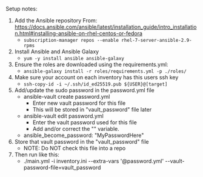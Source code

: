 Setup notes:

1. Add the Ansible repository
From: https://docs.ansible.com/ansible/latest/installation_guide/intro_installation.html#installing-ansible-on-rhel-centos-or-fedora
   * `subscription-manager repos --enable rhel-7-server-ansible-2.9-rpms`
1. Install Ansible and Ansible Galaxy
   * `yum -y install ansible ansible-galaxy`
1. Ensure the roles are downloaded using the requirements.yml:
   * `ansible-galaxy install -r roles/requirements.yml -p ./roles/`
1. Make sure your account on each inventory has this users ssh key
   * `ssh-copy-id -i ~/.ssh/id_ed25519.pub ${USER}@[target]`
1. Add/update the sudo password in the password.yml file
   * ansible-vault create password.yml
     * Enter new vault password for this file
     * This will be stored in "vault_password" file later
   * ansible-vault edit password.yml
     * Enter the vault password used for this file
     * Add and/or correct the "" variable.
   * ansible_become_password: "MyPasswordHere"
1. Store that vault password in the "vault_password" file
   * NOTE: Do NOT check this file into a repo
1. Then run like this:
   * ./main.yml -i inventory.ini --extra-vars '@password.yml' --vault-password-file=vault_password
